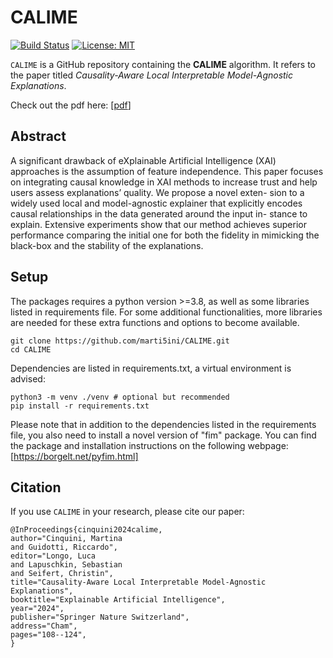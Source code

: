 # CALIME
[![Build Status](https://img.shields.io/badge/build-passing-brightgreen.svg)](https://pypi.org/project/biasondemand) [![License: MIT](https://img.shields.io/badge/License-MIT-yellow.svg)](LICENSE)

`CALIME` is a GitHub repository containing the **CALIME** algorithm. It refers to the paper titled *Causality-Aware Local Interpretable Model-Agnostic Explanations*.

Check out the pdf here: [[pdf](https://arxiv.org/pdf/2212.05256.pdf)]

## Abstract

A significant drawback of eXplainable Artificial Intelligence (XAI) approaches is the assumption of feature independence. This paper focuses on integrating causal knowledge in XAI methods to increase trust and help users assess explanations’ quality. We propose a novel exten- sion to a widely used local and model-agnostic explainer that explicitly encodes causal relationships in the data generated around the input in- stance to explain. Extensive experiments show that our method achieves superior performance comparing the initial one for both the fidelity in mimicking the black-box and the stability of the explanations.

## Setup

The packages requires a python version >=3.8, as well as some libraries listed in requirements file. For some additional functionalities, more libraries are needed for these extra functions and options to become available. 

```
git clone https://github.com/marti5ini/CALIME.git
cd CALIME
```

Dependencies are listed in requirements.txt, a virtual environment is advised:

```
python3 -m venv ./venv # optional but recommended
pip install -r requirements.txt
```

Please note that in addition to the dependencies listed in the requirements file, you also need to install a novel version of "fim" package. You can find the package and installation instructions on the following webpage: [https://borgelt.net/pyfim.html]

## Citation

If you use `CALIME` in your research, please cite our paper:

```
@InProceedings{cinquini2024calime,
author="Cinquini, Martina
and Guidotti, Riccardo",
editor="Longo, Luca
and Lapuschkin, Sebastian
and Seifert, Christin",
title="Causality-Aware Local Interpretable Model-Agnostic Explanations",
booktitle="Explainable Artificial Intelligence",
year="2024",
publisher="Springer Nature Switzerland",
address="Cham",
pages="108--124",
}
```
